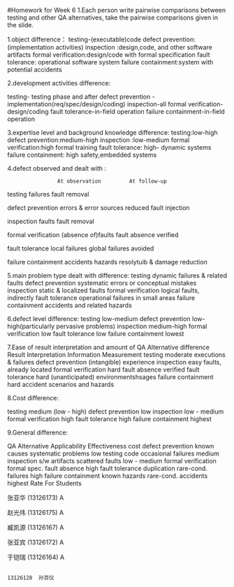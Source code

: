 #Homework for Week 6
1.Each person write pairwise comparisons between testing and other QA alternatives, take the pairwise comparisons given in the slide. 

1.object difference：
testing-(executable)code
defect prevention:(implementation activities)
inspection :design,code, and other software artifacts
formal verification:design/code with formal specification
fault tolerance: operational software system
failure containment:system with potential accidents

2.development activities difference:

testing- testing phase and after
defect prevention - implementation(req/spec/design/coding)
inspection-all
formal verification-design/coding
fault tolerance-in-field operation
failure containment-in-field operation

3.expertise level and background knowledge difference:
testing:low-high
defect prevention:medium-high
inspection :low-medium
formal verification:high formal training
fault tolerance: high- dynamic systems
failure containment: high  safety,embedded systems

4.defect observed and dealt with :

                    At observation         At follow-up
                    
testing             failures               fault removal

defect prevention   errors & error sources reduced fault injection

inspection          faults                 fault removal

formal verification (absence of)faults     fault absence verified

fault tolerance     local failures         global failures avoided

failure containment accidents              hazards resolytuib & damage reduction

5.main problem type dealt with difference:
testing             dynamic failures & related faults
defect prevention   systematic errors or conceptual mistakes
inspection          static & localized faults
formal verification logical faults, indirectly
fault tolerance     operational failures in small areas
failure containment accidents and related hazards

6.defect level difference:
testing              low-medium
defect prevention    low-high(particularly pervasive problems)
inspection           medium-high
formal verification  low
fault tolerance      low
failure containment  lowest

7.Ease of result interpretation and amount of QA Alternative difference
                       Result Interpretation  Information Measurement
testing                moderate               executions & failures
defect prevention      (intangible)           experience
inspection             easy                   faults, already located
formal verification    hard                   fault absence verified
fault tolerance        hard                   (unanticipated) environmentshsages
failure containment    hard                   accident scenarios and hazards

8.Cost difference:

testing                    medium  (low - high)
defect prevention          low
inspection                 low - medium
formal verification        high
fault tolerance            high
failure containment        highest

9.General difference:

QA Alternative              Applicability             Effectiveness               cost
defect prevention           known causes              systematic problems         low
testing                     code                      occasional failures         medium
inspection                  s/w artifacts             scattered faults            low - medium
formal verification         formal spec.              fault absence               high
fault tolerance             duplication               rare-cond. failures         high
failure containment         known hazards             rare-cond. accidents        highest
Rate For Students

张亚华 (13126173) A

赵光伟 (13126175) A

臧凯源 (13126167) A

张亚宾 (13126172) A

于铠瑞 (13126164) A

                                                                        13126128  孙百仪
